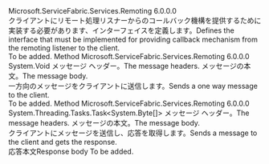 <Type Name="IServiceRemotingCallbackClient" FullName="Microsoft.ServiceFabric.Services.Remoting.V1.IServiceRemotingCallbackClient">
  <TypeSignature Language="C#" Value="public interface IServiceRemotingCallbackClient" />
  <TypeSignature Language="ILAsm" Value=".class public interface auto ansi abstract IServiceRemotingCallbackClient" />
  <TypeSignature Language="DocId" Value="T:Microsoft.ServiceFabric.Services.Remoting.V1.IServiceRemotingCallbackClient" />
  <TypeSignature Language="VB.NET" Value="Public Interface IServiceRemotingCallbackClient" />
  <TypeSignature Language="F#" Value="type IServiceRemotingCallbackClient = interface" />
  <AssemblyInfo>
    <AssemblyName>Microsoft.ServiceFabric.Services.Remoting</AssemblyName>
    <AssemblyVersion>6.0.0.0</AssemblyVersion>
  </AssemblyInfo>
  <Interfaces />
  <Docs>
    <summary>
            <span data-ttu-id="514c3-101">クライアントにリモート処理リスナーからのコールバック機構を提供するために実装する必要があります、インターフェイスを定義します。</span><span class="sxs-lookup"><span data-stu-id="514c3-101">Defines the interface that must be implemented for providing callback mechanism from the remoting listener to the client.</span></span>
            </summary>
    <remarks>To be added.</remarks>
  </Docs>
  <Members>
    <Member MemberName="OneWayMessage">
      <MemberSignature Language="C#" Value="public void OneWayMessage (Microsoft.ServiceFabric.Services.Remoting.V1.ServiceRemotingMessageHeaders messageHeaders, byte[] requestBody);" />
      <MemberSignature Language="ILAsm" Value=".method public hidebysig newslot virtual instance void OneWayMessage(class Microsoft.ServiceFabric.Services.Remoting.V1.ServiceRemotingMessageHeaders messageHeaders, unsigned int8[] requestBody) cil managed" />
      <MemberSignature Language="DocId" Value="M:Microsoft.ServiceFabric.Services.Remoting.V1.IServiceRemotingCallbackClient.OneWayMessage(Microsoft.ServiceFabric.Services.Remoting.V1.ServiceRemotingMessageHeaders,System.Byte[])" />
      <MemberSignature Language="VB.NET" Value="Public Sub OneWayMessage (messageHeaders As ServiceRemotingMessageHeaders, requestBody As Byte())" />
      <MemberSignature Language="F#" Value="abstract member OneWayMessage : Microsoft.ServiceFabric.Services.Remoting.V1.ServiceRemotingMessageHeaders * byte[] -&gt; unit" Usage="iServiceRemotingCallbackClient.OneWayMessage (messageHeaders, requestBody)" />
      <MemberType>Method</MemberType>
      <AssemblyInfo>
        <AssemblyName>Microsoft.ServiceFabric.Services.Remoting</AssemblyName>
        <AssemblyVersion>6.0.0.0</AssemblyVersion>
      </AssemblyInfo>
      <ReturnValue>
        <ReturnType>System.Void</ReturnType>
      </ReturnValue>
      <Parameters>
        <Parameter Name="messageHeaders" Type="Microsoft.ServiceFabric.Services.Remoting.V1.ServiceRemotingMessageHeaders" />
        <Parameter Name="requestBody" Type="System.Byte[]" />
      </Parameters>
      <Docs>
        <param name="messageHeaders"><span data-ttu-id="514c3-102">メッセージ ヘッダー。</span><span class="sxs-lookup"><span data-stu-id="514c3-102">The message headers.</span></span></param>
        <param name="requestBody"><span data-ttu-id="514c3-103">メッセージの本文。</span><span class="sxs-lookup"><span data-stu-id="514c3-103">The message body.</span></span></param>
        <summary>
            <span data-ttu-id="514c3-104">一方向のメッセージをクライアントに送信します。</span><span class="sxs-lookup"><span data-stu-id="514c3-104">Sends a one way message to the client.</span></span>
            </summary>
        <remarks>To be added.</remarks>
      </Docs>
    </Member>
    <Member MemberName="RequestResponseAsync">
      <MemberSignature Language="C#" Value="public System.Threading.Tasks.Task&lt;byte[]&gt; RequestResponseAsync (Microsoft.ServiceFabric.Services.Remoting.V1.ServiceRemotingMessageHeaders messageHeaders, byte[] requestBody);" />
      <MemberSignature Language="ILAsm" Value=".method public hidebysig newslot virtual instance class System.Threading.Tasks.Task`1&lt;unsigned int8[]&gt; RequestResponseAsync(class Microsoft.ServiceFabric.Services.Remoting.V1.ServiceRemotingMessageHeaders messageHeaders, unsigned int8[] requestBody) cil managed" />
      <MemberSignature Language="DocId" Value="M:Microsoft.ServiceFabric.Services.Remoting.V1.IServiceRemotingCallbackClient.RequestResponseAsync(Microsoft.ServiceFabric.Services.Remoting.V1.ServiceRemotingMessageHeaders,System.Byte[])" />
      <MemberSignature Language="VB.NET" Value="Public Function RequestResponseAsync (messageHeaders As ServiceRemotingMessageHeaders, requestBody As Byte()) As Task(Of Byte())" />
      <MemberSignature Language="F#" Value="abstract member RequestResponseAsync : Microsoft.ServiceFabric.Services.Remoting.V1.ServiceRemotingMessageHeaders * byte[] -&gt; System.Threading.Tasks.Task&lt;byte[]&gt;" Usage="iServiceRemotingCallbackClient.RequestResponseAsync (messageHeaders, requestBody)" />
      <MemberType>Method</MemberType>
      <AssemblyInfo>
        <AssemblyName>Microsoft.ServiceFabric.Services.Remoting</AssemblyName>
        <AssemblyVersion>6.0.0.0</AssemblyVersion>
      </AssemblyInfo>
      <ReturnValue>
        <ReturnType>System.Threading.Tasks.Task&lt;System.Byte[]&gt;</ReturnType>
      </ReturnValue>
      <Parameters>
        <Parameter Name="messageHeaders" Type="Microsoft.ServiceFabric.Services.Remoting.V1.ServiceRemotingMessageHeaders" />
        <Parameter Name="requestBody" Type="System.Byte[]" />
      </Parameters>
      <Docs>
        <param name="messageHeaders"><span data-ttu-id="514c3-105">メッセージ ヘッダー。</span><span class="sxs-lookup"><span data-stu-id="514c3-105">The message headers.</span></span></param>
        <param name="requestBody"><span data-ttu-id="514c3-106">メッセージの本文。</span><span class="sxs-lookup"><span data-stu-id="514c3-106">The message body.</span></span></param>
        <summary>
            <span data-ttu-id="514c3-107">クライアントにメッセージを送信し、応答を取得します。</span><span class="sxs-lookup"><span data-stu-id="514c3-107">Sends a message to the client and gets the response.</span></span>
            </summary>
        <returns><span data-ttu-id="514c3-108">応答本文</span><span class="sxs-lookup"><span data-stu-id="514c3-108">Response body</span></span></returns>
        <remarks>To be added.</remarks>
      </Docs>
    </Member>
  </Members>
</Type>